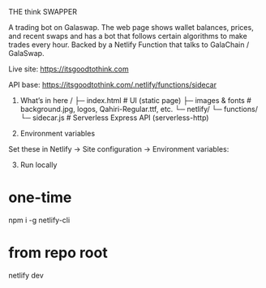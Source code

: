 THE think SWAPPER

A trading bot on Galaswap. The web page shows wallet balances, prices, and recent swaps and has a bot that follows certain algorithms to make trades every hour. Backed by a Netlify Function that talks to GalaChain / GalaSwap.

Live site: https://itsgoodtothink.com

API base: https://itsgoodtothink.com/.netlify/functions/sidecar

1) What’s in here
/
├─ index.html                 # UI (static page)
├─ images & fonts             # background.jpg, logos, Qahiri-Regular.ttf, etc.
└─ netlify/
   └─ functions/
      └─ sidecar.js          # Serverless Express API (serverless-http)


2) Environment variables

Set these in Netlify → Site configuration → Environment variables:


3) Run locally
# one-time
npm i -g netlify-cli
# from repo root
netlify dev

